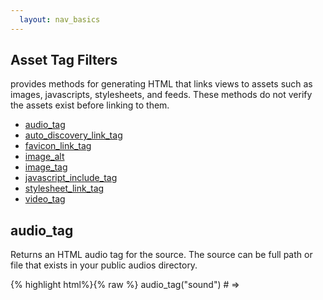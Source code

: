```yaml
---
  layout: nav_basics
---
```


<h2 class="section-title">Asset Tag Filters</h2>
provides methods for generating HTML that links views to assets such as images, javascripts, stylesheets, and feeds. These methods do not verify the assets exist before linking to them.

<div class="panel">
  <div class="panel-body">
    <ul>
      <li>
        <a href="#audio_tag">audio_tag</a>
      </li>
      <li>
        <a href="#objects">auto_discovery_link_tag</a>
      </li>
      <li>
        <a href="#filters">favicon_link_tag</a>
      </li>
      <li>
        <a href="#tags">image_alt</a>
      </li>
      <li>
        <a href="#objects">image_tag</a>
      </li>
      <li>
        <a href="#filters">javascript_include_tag</a>
      </li>
      <li>
        <a href="#objects">stylesheet_link_tag</a>
      </li>
      <li>
        <a href="#filters">video_tag</a>
      </li>
    </ul>
  </div>
</div>

<h2 class="tags" id="audio_tag">audio_tag</h2>

Returns an HTML audio tag for the source. The source can be full path or file that exists in your public audios directory.

<div class="panel">
  <div class="panel-body">
    {% highlight html%}{% raw %}
      audio_tag("sound")
      # => <audio src="/audios/sound" />
      audio_tag("sound.wav")
      # => <audio src="/audios/sound.wav" />
      audio_tag("sound.wav", autoplay: true, controls: true)
      # => <audio autoplay="autoplay" controls="controls" src="/audios/sound.wav" />
      audio_tag("sound.wav", "sound.mid")
      # => <audio><source src="/audios/sound.wav" /><source src="/audios/sound.mid" /></audio>
    {% endraw %}{% endhighlight %}
  </div>
</div>